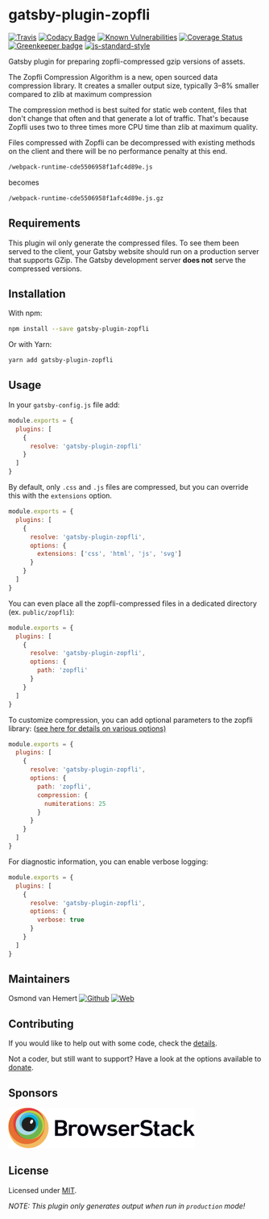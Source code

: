 # gatsby-plugin-zopfli

[![Travis](https://img.shields.io/travis/com/ovhemert/gatsby-plugin-zopfli.svg?branch=master&logo=travis)](https://travis-ci.com/ovhemert/gatsby-plugin-zopfli)
[![Codacy Badge](https://api.codacy.com/project/badge/Grade/6b2619c09ca94862bf349f40eb913466)](https://www.codacy.com/app/ovhemert/gatsby-plugin-zopfli?utm_source=github.com&amp;utm_medium=referral&amp;utm_content=ovhemert/gatsby-plugin-zopfli&amp;utm_campaign=Badge_Grade)
[![Known Vulnerabilities](https://snyk.io/test/npm/gatsby-plugin-zopfli/badge.svg)](https://snyk.io/test/npm/gatsby-plugin-zopfli)
[![Coverage Status](https://coveralls.io/repos/github/ovhemert/gatsby-plugin-zopfli/badge.svg)](https://coveralls.io/github/ovhemert/gatsby-plugin-zopfli)
[![Greenkeeper badge](https://badges.greenkeeper.io/ovhemert/gatsby-plugin-zopfli.svg)](https://greenkeeper.io/)
[![js-standard-style](https://img.shields.io/badge/code%20style-standard-brightgreen.svg?style=flat)](http://standardjs.com/)

Gatsby plugin for preparing zopfli-compressed gzip versions of assets.

The Zopfli Compression Algorithm is a new, open sourced data compression library. It creates a smaller output size, typically 3–8% smaller compared to zlib at maximum compression

The compression method is best suited for static web content, files that don't change that often and that generate a lot of traffic. That's because Zopfli uses two to three times more CPU time than zlib at maximum quality.

Files compressed with Zopfli can be decompressed with existing methods on the client and there will be no performance penalty at this end.

```bash
/webpack-runtime-cde5506958f1afc4d89e.js
```
becomes
```bash
/webpack-runtime-cde5506958f1afc4d89e.js.gz
```

## Requirements

This plugin wil only generate the compressed files. To see them been served to the client, your Gatsby website should run on a production server that supports GZip. The Gatsby development server **does not** serve the compressed versions.

## Installation

With npm:

```bash
npm install --save gatsby-plugin-zopfli
```

Or with Yarn:

```bash
yarn add gatsby-plugin-zopfli
```

## Usage

In your `gatsby-config.js` file add:

```javascript
module.exports = {
  plugins: [
    {
      resolve: 'gatsby-plugin-zopfli'
    }
  ]
}
```

By default, only `.css` and `.js` files are compressed, but you can override this with the `extensions` option.

```javascript
module.exports = {
  plugins: [
    {
      resolve: 'gatsby-plugin-zopfli',
      options: {
        extensions: ['css', 'html', 'js', 'svg']
      }
    }
  ]
}
```

You can even place all the zopfli-compressed files in a dedicated directory (ex. `public/zopfli`):

```javascript
module.exports = {
  plugins: [
    {
      resolve: 'gatsby-plugin-zopfli',
      options: {
        path: 'zopfli'
      }
    }
  ]
}
```

To customize compression, you can add optional parameters to the zopfli library: ([see here for details on various options)](https://github.com/pierreinglebert/node-zopfli#options)

```javascript
module.exports = {
  plugins: [
    {
      resolve: 'gatsby-plugin-zopfli',
      options: {
        path: 'zopfli',
        compression: {
          numiterations: 25
        }
      }
    }
  ]
}
```

For diagnostic information, you can enable verbose logging:

```javascript
module.exports = {
  plugins: [
    {
      resolve: 'gatsby-plugin-zopfli',
      options: {
        verbose: true
      }
    }
  ]
}
```

## Maintainers

Osmond van Hemert
[![Github](https://img.shields.io/badge/-website.svg?style=social&logoColor=333&logo=github)](https://github.com/ovhemert)
[![Web](https://img.shields.io/badge/-website.svg?style=social&logoColor=333&logo=nextdoor)](https://ovhemert.dev)

## Contributing

If you would like to help out with some code, check the [details](./docs/CONTRIBUTING.md).

Not a coder, but still want to support? Have a look at the options available to [donate](https://ovhemert.dev/donate).

## Sponsors

[![BrowserStack](./docs/assets/browserstack-logo.svg)](https://www.browserstack.com/)

## License

Licensed under [MIT](./LICENSE).

_NOTE: This plugin only generates output when run in `production` mode!_
